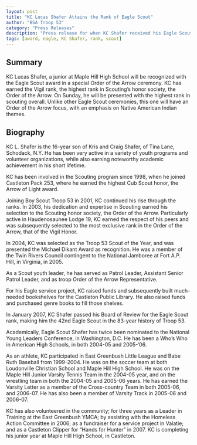 ```yaml
--- 
layout: post
title: "KC Lucas Shafer Attains the Rank of Eagle Scout"
author: "BSA Troop 53"
category: "Press Releases"
description: "Press release for when KC Shafer received his Eagle Scout rank."
tags: [award, eagle, KC Shafer, rank, scout]
---
```


## Summary

KC Lucas Shafer, a junior at Maple Hill High School will be recognized with the Eagle Scout award in a special Order of the Arrow ceremony. KC has earned the Vigil rank, the highest rank in Scouting’s honor society, the Order of the Arrow. On Sunday, he will be presented with the highest rank in scouting overall. Unlike other Eagle Scout ceremonies, this one will have an Order of the Arrow focus, with an emphasis on Native American Indian themes.

## Biography

KC L. Shafer is the 16-year son of Kris and Craig Shafer, of Tina Lane, Schodack, N.Y. He has been very active in a variety of youth programs and volunteer organizations, while also earning noteworthy academic achievement in his short lifetime.

KC has been involved in the Scouting program since 1998, when he joined Castleton Pack 253, where he earned the highest Cub Scout honor, the Arrow of Light award.

Joining Boy Scout Troop 53 in 2001, KC continued his rise through the ranks. In 2003, his dedication and expertise in Scouting earned his selection to the Scouting honor society, the Order of the Arrow. Particularly active in Haudenosaunee Lodge 19, KC earned the respect of his peers and was subsequently selected to the most exclusive rank in the Order of the Arrow, that of the Vigil Honor.

In 2004, KC was selected as the Troop 53 Scout of the Year, and was presented the Michael Dikant Award as recognition. He was a member of the Twin Rivers Council contingent to the National Jamboree at Fort A.P. Hill, in Virginia, in 2005.

As a Scout youth leader, he has served as Patrol Leader, Assistant Senior Patrol Leader, and as troop Order of the Arrow Representative.

For his Eagle service project, KC raised funds and subsequently built much-needed bookshelves for the Castleton Public Library. He also raised funds and purchased genre books to fill those shelves.

In January 2007, KC Shafer passed his Board of Review for the Eagle Scout rank, making him the 42nd Eagle Scout in the 83-year history of Troop 53.

Academically, Eagle Scout Shafer has twice been nominated to the National Young Leaders Conference, in Washington, D.C. He has been a Who’s Who in American High Schools, in both 2004-05 and 2005-‘06.

As an athlete, KC participated in East Greenbush Little League and Babe Ruth Baseball from 1999-2004. He was on the soccer team at both Loudonville Christian School and Maple Hill High School. He was on the Maple Hill Junior Varsity Tennis Team in the 2004-05 year, and on the wrestling team in both the 2004-05 and 2005-06 years. He has earned the Varsity Letter as a member of the Cross-country Team in both 2005-06, and 2006-07. He has also been a member of Varsity Track in 2005-06 and 2006-07.

KC has also volunteered in the community; for three years as a Leader in Training at the East Greenbush YMCA; by assisting with the Homeless Action Committee in 2006; as a fundraiser for a service project in Valatie; and as a Castleton Clipper for “Hands for Hunter” in 2007.
KC is completing his junior year at Maple Hill High School, in Castleton.
